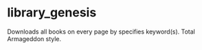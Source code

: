 # library_genesis
Downloads all books on every page by specifies keyword(s). Total Armageddon style.
